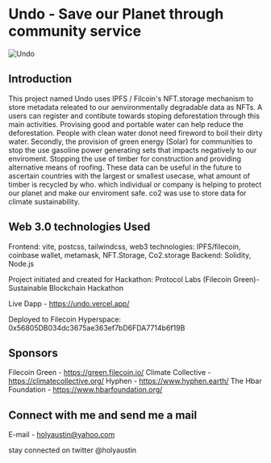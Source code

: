 # Undo - Save our Planet through community service
![Undo](https://i.ibb.co/QH8fB55/logo.jpg)

## Introduction
This project named Undo uses IPFS / Filcoin's NFT.storage mechanism to store metadata releated to our aenvironmentally degradable data as NFTs. A users can register and contibute towards stoping deforestation through this main activities. Provising good and portable water can help reduce the deforestation. People with clean water donot need fireword to boil their dirty water. Secondly, the provision of green energy (Solar) for communities to stop the use gasoline power generating sets that impacts negatively to our enviroment. Stopping the use of timber for construction and providing alternative means of roofing. These data can be useful in the future to ascertain countries with the largest or smallest usecase, what amount of timber is recycled by who. which individual or company is helping to protect our planet and make our enviroment safe. 
co2 was use to store data for climate sustainability.

## Web 3.0 technologies Used

Frontend: vite, postcss, tailwindcss, 
web3 technologies: IPFS/filecoin, coinbase wallet, metamask, NFT.Storage, Co2.storage
Backend: Solidity, Node.js

Project initiated and created for Hackathon: Protocol Labs (Filecoin Green)-Sustainable Blockchain Hackathon 

Live Dapp - https://undo.vercel.app/

Deployed to Filecoin Hyperspace: 0x56805DB034dc3675ae363ef7bD6FDA7714b6f19B

## Sponsors
Filecoin Green - https://green.filecoin.io/
Climate Collective - https://climatecollective.org/
Hyphen - https://www.hyphen.earth/
The Hbar Foundation - https://www.hbarfoundation.org/


## Connect with me and send me a mail

E-mail - holyaustin@yahoo.com

stay connected on twitter @holyaustin
